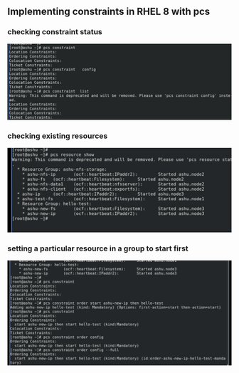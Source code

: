 ## Implementing constraints in RHEL 8 with pcs 

### checking constraint status

<img src="cns.png">

### checking existing resources 

<img src="status.png">

### setting a particular resource in a group to start first 

<img src="startf.png">


